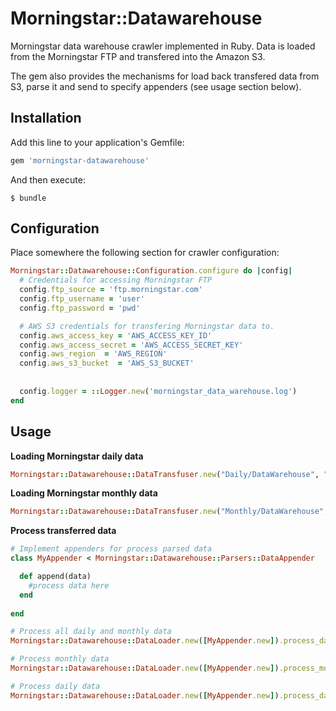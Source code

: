 # Morningstar::Datawarehouse

Morningstar data warehouse crawler implemented in Ruby. Data is loaded from the Morningstar FTP and transfered into the Amazon S3.

The gem also provides the mechanisms for load back transfered data from S3, parse it and send to specify appenders (see usage section below). 

## Installation

Add this line to your application's Gemfile:

```ruby
gem 'morningstar-datawarehouse'
```

And then execute:

    $ bundle

## Configuration

Place somewhere the following section for crawler configuration:

```ruby
Morningstar::Datawarehouse::Configuration.configure do |config|
  # Credentials for accessing Morningstar FTP
  config.ftp_source = 'ftp.morningstar.com'
  config.ftp_username = 'user'
  config.ftp_password = 'pwd'

  # AWS S3 credentials for transfering Morningstar data to.  
  config.aws_access_key = 'AWS_ACCESS_KEY_ID'
  config.aws_access_secret = 'AWS_ACCESS_SECRET_KEY'
  config.aws_region  = 'AWS_REGION'
  config.aws_s3_bucket  = 'AWS_S3_BUCKET'
  
  
  config.logger = ::Logger.new('morningstar_data_warehouse.log')
end
```


## Usage

**Loading Morningstar daily data**

```ruby
Morningstar::Datawarehouse::DataTransfuser.new("Daily/DataWarehouse", "my_s3_bucket").transfer(Date.today.prev_day.strftime("%Y%m%d"))
```

**Loading Morningstar monthly data**

```ruby
Morningstar::Datawarehouse::DataTransfuser.new("Monthly/DataWarehouse", "my_s3_bucket").transfer(Date.today.strftime("%Y%m"))
```

**Process transferred data**

```ruby
# Implement appenders for process parsed data
class MyAppender < Morningstar::Datawarehouse::Parsers::DataAppender

  def append(data)
    #process data here
  end
  
end

# Process all daily and monthly data
Morningstar::Datawarehouse::DataLoader.new([MyAppender.new]).process_data()

# Process monthly data
Morningstar::Datawarehouse::DataLoader.new([MyAppender.new]).process_monthly_data(Date.today.strftime("%Y%m"))

# Process daily data
Morningstar::Datawarehouse::DataLoader.new([MyAppender.new]).process_daily_data(Date.today.prev_day.strftime("%Y%m%d"))

```